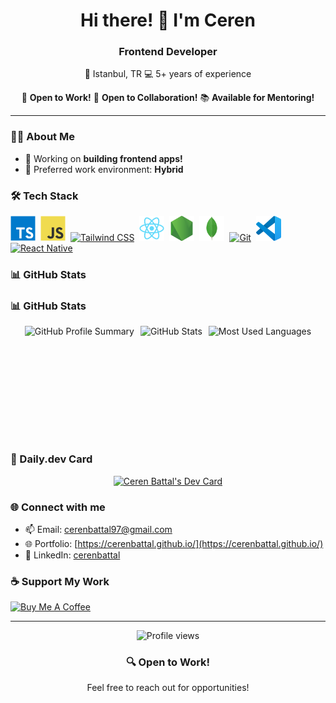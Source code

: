 <div align="center">
  
# Hi there! 👋 I'm Ceren

### Frontend Developer
📍 Istanbul, TR
💻 5+ years of experience

🔭 **Open to Work!**
👯 **Open to Collaboration!**
📚 **Available for Mentoring!**

</div>

---

### 👨‍💻 About Me

- 🚀 Working on **building frontend apps!**
- 💼 Preferred work environment: **Hybrid**









### 🛠 Tech Stack

<a href="#" target="_blank"><img src="https://raw.githubusercontent.com/devicons/devicon/master/icons/typescript/typescript-original.svg" alt="TypeScript" width="40" height="40" style="margin-right: 8px;"/></a><a href="#" target="_blank"><img src="https://raw.githubusercontent.com/devicons/devicon/master/icons/javascript/javascript-original.svg" alt="JavaScript" width="40" height="40" style="margin-right: 8px;"/></a><a href="#" target="_blank"><img src="https://www.vectorlogo.zone/logos/tailwindcss/tailwindcss-icon.svg" alt="Tailwind CSS" width="40" height="40" style="margin-right: 8px;"/></a><a href="#" target="_blank"><img src="https://raw.githubusercontent.com/devicons/devicon/master/icons/react/react-original.svg" alt="React" width="40" height="40" style="margin-right: 8px;"/></a><a href="#" target="_blank"><img src="https://raw.githubusercontent.com/devicons/devicon/master/icons/nodejs/nodejs-original.svg" alt="Node.js" width="40" height="40" style="margin-right: 8px;"/></a><a href="#" target="_blank"><img src="https://raw.githubusercontent.com/devicons/devicon/master/icons/mongodb/mongodb-original.svg" alt="MongoDB" width="40" height="40" style="margin-right: 8px;"/></a><a href="#" target="_blank"><img src="https://www.vectorlogo.zone/logos/git-scm/git-scm-icon.svg" alt="Git" width="40" height="40" style="margin-right: 8px;"/></a><a href="#" target="_blank"><img src="https://raw.githubusercontent.com/devicons/devicon/master/icons/vscode/vscode-original.svg" alt="VS Code" width="40" height="40" style="margin-right: 8px;"/></a><a href="#" target="_blank"><img src="https://reactnative.dev/img/header_logo.svg" alt="React Native" width="40" height="40" style="margin-right: 8px;"/></a>

### 📊 GitHub Stats

### 📊 GitHub Stats

<div align="center" style="display: flex; justify-content: center; flex-wrap: wrap; gap: 10px;">
<div>
  <img width="600" src="https://github-profile-summary-cards.vercel.app/api/cards/profile-details?username=cerenbattal&theme=radical" alt="GitHub Profile Summary" />
</div>
  <img height="180" src="https://github-readme-stats.vercel.app/api?username=cerenbattal&show_icons=true&theme=radical" alt="GitHub Stats" />
  <img height="180" src="https://github-readme-stats.vercel.app/api/top-langs/?username=cerenbattal&layout=compact&theme=radical" alt="Most Used Languages" />
</div>

### 📱 Daily.dev Card

<div align="center">
  <a href="https://app.daily.dev/cerenbattal"><img src="https://api.daily.dev/devcards/v2/EWSgmrnuOPSqzxCQOowes.png?type=default&r=4t2" width="356" alt="Ceren Battal's Dev Card"/></a>
</div>

### 🌐 Connect with me

- 📫 Email: [cerenbattal97@gmail.com](mailto:cerenbattal97@gmail.com)
- 🌐 Portfolio: [https://cerenbattal.github.io/](https://cerenbattal.github.io/)
- 💼 LinkedIn: [cerenbattal](https://linkedin.com/in/cerenbattal)


### ☕ Support My Work

<a href="https://www.buymeacoffee.com/cerenbattal">
  <img src="https://cdn.buymeacoffee.com/buttons/v2/default-yellow.png" alt="Buy Me A Coffee" style="height: 60px !important;width: 217px !important;" >
</a>



---

<div align="center">
  <img src="https://komarev.com/ghpvc/?username=cerenbattal&label=Profile%20views&color=0e75b6&style=flat" alt="Profile views" />
</div>


<div align="center">
  
### 🔍 Open to Work!
Feel free to reach out for opportunities!

</div>
